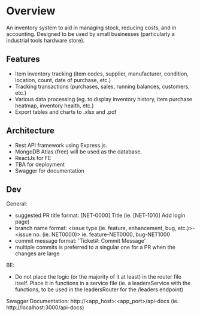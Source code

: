 # Overview
An inventory system to aid in managing stock, reducing costs, and in accounting. Designed to be used by small businesses (particularly a industrial tools hardware store).

## Features
- Item inventory tracking (item codes, supplier, manufacturer, condition, location, count, date of purchase, etc.)
- Tracking transactions (purchases, sales, running balances, customers, etc.)
- Various data processing (eg. to display inventory history, item purchase heatmap, inventory health, etc.)
- Export tables and charts to .xlsx and .pdf

## Architecture
- Rest API framework using Express.js.
- MongoDB Atlas (free) will be used as the database.
- ReactJs for FE
- TBA for deployment
- Swagger for documentation

## Dev 
General:
- suggested PR title format: [NET-0000] Title (ie. [NET-1010] Add login page)
- branch name format: <issue type (ie. feature, enhancement, bug, etc.)>-<issue no. (ie. NET0000)> ie. feature-NET0000, bug-NET1000
- commit message format: 'Ticket#: Commit Message'
- multiple commits is preferred to a singular one for a PR when the changes are large

BE:
- Do not place the logic (or the majority of it at least) in the router file itself. Place it in functions in a service file (ie. a leadersService with the functions, to be used in the leadersRouter for the /leaders endpoint)

Swagger Documentation: http://<app_host>:<app_port>/api-docs (ie.  http://localhost:3000/api-docs)
